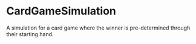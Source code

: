 # CardGameSimulation
A simulation for a card game where the winner is pre-determined through their starting hand.

